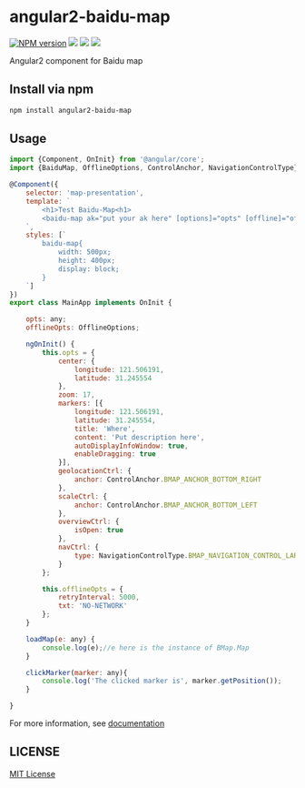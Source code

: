 angular2-baidu-map
=====================

[![NPM version][npm-image]][npm-url]
![][david-url]
![][dt-url]
![][license-url]

Angular2 component for Baidu map

## Install via npm ##

```bash
npm install angular2-baidu-map
```

## Usage ##

```javascript
import {Component, OnInit} from '@angular/core';
import {BaiduMap, OfflineOptions, ControlAnchor, NavigationControlType} from 'angular2-baidu-map';

@Component({
    selector: 'map-presentation',
    template: `
        <h1>Test Baidu-Map<h1>
        <baidu-map ak="put your ak here" [options]="opts" [offline]="offlineOpts" (onMapLoaded)="loadMap($event)" (onMarkerClicked)="clickMarker($event)"></baidu-map>
    `,
    styles: [`
        baidu-map{
            width: 500px;
            height: 400px;
            display: block;
        }
    `]
})
export class MainApp implements OnInit {

    opts: any;
    offlineOpts: OfflineOptions;

    ngOnInit() {
        this.opts = {
            center: {
                longitude: 121.506191,
                latitude: 31.245554
            },
            zoom: 17,
            markers: [{
                longitude: 121.506191,
                latitude: 31.245554,
                title: 'Where',
                content: 'Put description here',
                autoDisplayInfoWindow: true,
                enableDragging: true
            }],
            geolocationCtrl: {
                anchor: ControlAnchor.BMAP_ANCHOR_BOTTOM_RIGHT
            },
            scaleCtrl: {
                anchor: ControlAnchor.BMAP_ANCHOR_BOTTOM_LEFT
            },
            overviewCtrl: {
                isOpen: true
            },
            navCtrl: {
                type: NavigationControlType.BMAP_NAVIGATION_CONTROL_LARGE
            }
        };

        this.offlineOpts = {
            retryInterval: 5000,
            txt: 'NO-NETWORK'
        };
    }

    loadMap(e: any) {
        console.log(e);//e here is the instance of BMap.Map
    }

    clickMarker(marker: any){
        console.log('The clicked marker is', marker.getPosition());
    }

}
```

For more information, see [documentation](http://leftstick.github.io/angular2-baidu-map/)


## LICENSE ##

[MIT License](https://raw.githubusercontent.com/leftstick/angular2-baidu-map/master/LICENSE)


[npm-url]: https://npmjs.org/package/angular2-baidu-map
[npm-image]: https://img.shields.io/npm/v/angular2-baidu-map.svg
[david-url]: https://david-dm.org/leftstick/angular2-baidu-map.png
[dt-url]:https://img.shields.io/npm/dt/angular2-baidu-map.svg
[license-url]:https://img.shields.io/npm/l/angular2-baidu-map.svg
